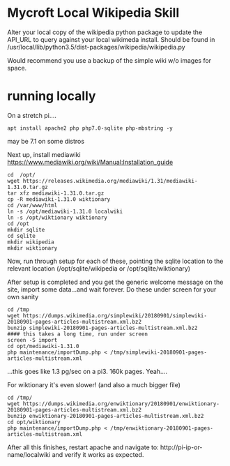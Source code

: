 # Mycroft Local Wikipedia Skill

Alter your local copy of the wikipedia python package to update the API_URL to query against your local wikimeda install.
Should be found in /usr/local/lib/python3.5/dist-packages/wikipedia/wikipedia.py  

Would recommend you use a backup of the simple wiki w/o images for space.  

# running locally

On a stretch pi....
```
apt install apache2 php php7.0-sqlite php-mbstring -y

```
may be 7.1 on some distros

Next up, install mediawiki
https://www.mediawiki.org/wiki/Manual:Installation_guide

```
cd  /opt/
wget https://releases.wikimedia.org/mediawiki/1.31/mediawiki-1.31.0.tar.gz
tar xfz mediawiki-1.31.0.tar.gz
cp -R mediawiki-1.31.0 wiktionary
cd /var/www/html
ln -s /opt/mediawiki-1.31.0 localwiki
ln -s /opt/wiktionary wiktionary
cd /opt
mkdir sqlite
cd sqlite
mkdir wikipedia
mkdir wiktionary

```
Now, run through setup for each of these, pointing the sqlite location to the relevant location (/opt/sqlite/wikipedia or /opt/sqlite/wiktionary) 

After setup is completed and you get the generic welcome message on the site, import some data...and wait forever.  Do these under screen for your own sanity

```
cd /tmp
wget https://dumps.wikimedia.org/simplewiki/20180901/simplewiki-20180901-pages-articles-multistream.xml.bz2
bunzip simplewiki-20180901-pages-articles-multistream.xml.bz2
#### this takes a long time, run under screen
screen -S import
cd opt/mediawiki-1.31.0
php maintenance/importDump.php < /tmp/simplewiki-20180901-pages-articles-multistream.xml

```
...this goes like 1.3 pg/sec on a pi3.  160k pages.  Yeah....

For wiktionary it's even slower! (and also a much bigger file)

```
cd /tmp/
wget https://dumps.wikimedia.org/enwiktionary/20180901/enwiktionary-20180901-pages-articles-multistream.xml.bz2
bunzip enwiktionary-20180901-pages-articles-multistream.xml.bz2
cd opt/wiktionary
php maintenance/importDump.php < /tmp/enwiktionary-20180901-pages-articles-multistream.xml

```
After all this finishes, restart apache and navigate to: http://pi-ip-or-name/localwiki and verify it works as expected.
